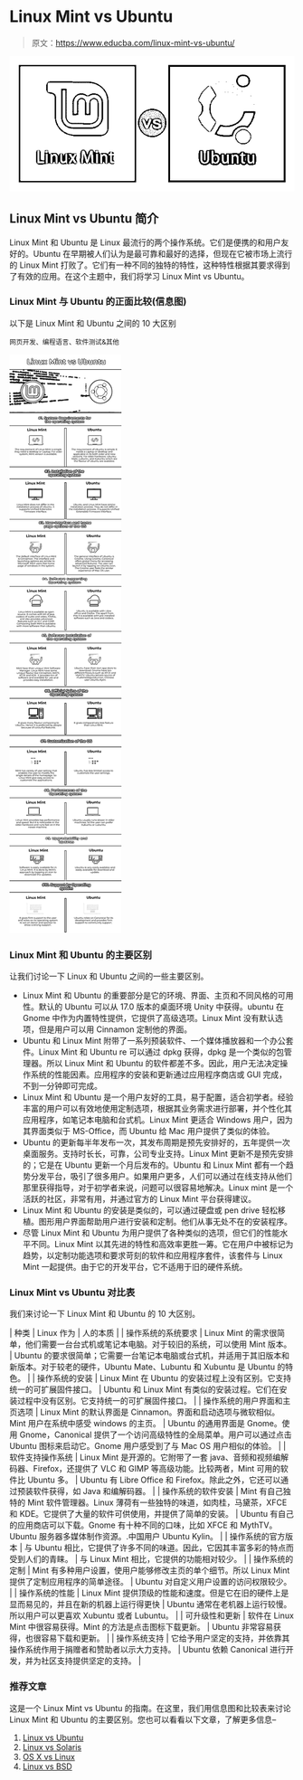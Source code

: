 # Linux Mint vs Ubuntu

> 原文：<https://www.educba.com/linux-mint-vs-ubuntu/>

![Linux-Mint-vs-Ubuntu](img/dc932bd3eb0758cb9523e3c9dec0f5a8.png)



## Linux Mint vs Ubuntu 简介

Linux Mint 和 Ubuntu 是 Linux 最流行的两个操作系统。它们是便携的和用户友好的。Ubuntu 在早期被人们认为是最可靠和最好的选择，但现在它被市场上流行的 Linux Mint 打败了。它们有一种不同的独特的特性，这种特性根据其要求得到了有效的应用。在这个主题中，我们将学习 Linux Mint vs Ubuntu。

### Linux Mint 与 Ubuntu 的正面比较(信息图)

以下是 Linux Mint 和 Ubuntu 之间的 10 大区别

<small>网页开发、编程语言、软件测试&其他</small>

![Linux Mint vs Ubuntu](img/ab173989b5ac15b5a1bba60139e7a714.png)



### Linux Mint 和 Ubuntu 的主要区别

让我们讨论一下 Linux 和 Ubuntu 之间的一些主要区别。

*   Linux Mint 和 Ubuntu 的重要部分是它的环境、界面、主页和不同风格的可用性。默认的 Ubuntu 可以从 17.0 版本的桌面环境 Unity 中获得。ubuntu 在 Gnome 中作为内置特性提供，它提供了高级选项。Linux Mint 没有默认选项，但是用户可以用 Cinnamon 定制他的界面。
*   Ubuntu 和 Linux Mint 附带了一系列预装软件、一个媒体播放器和一个办公套件。Linux Mint 和 Ubuntu re 可以通过 dpkg 获得，dpkg 是一个类似的包管理器。所以 Linux Mint 和 Ubuntu 的软件都差不多。因此，用户无法决定操作系统的性能因素。应用程序的安装和更新通过应用程序商店或 GUI 完成，不到一分钟即可完成。
*   Linux Mint 和 Ubuntu 是一个用户友好的工具，易于配置，适合初学者。经验丰富的用户可以有效地使用定制选项，根据其业务需求进行部署，并个性化其应用程序，如笔记本电脑和台式机。Linux Mint 更适合 Windows 用户，因为其界面类似于 MS-Office，而 Ubuntu 给 Mac 用户提供了类似的体验。
*   Ubuntu 的更新每半年发布一次，其发布周期是预先安排好的，五年提供一次桌面服务。支持时长长，可靠，公司专业支持。Linux Mint 更新不是预先安排的；它是在 Ubuntu 更新一个月后发布的。Ubuntu 和 Linux Mint 都有一个趋势分发平台，吸引了很多用户。如果用户更多，人们可以通过在线支持从他们那里获得指导，对于初学者来说，问题可以很容易地解决。Linux mint 是一个活跃的社区，非常有用，并通过官方的 Linux Mint 平台获得建议。
*   Linux Mint 和 Ubuntu 的安装是类似的，可以通过硬盘或 pen drive 轻松移植。图形用户界面帮助用户进行安装和定制。他们从事无处不在的安装程序。
*   尽管 Linux Mint 和 Ubuntu 为用户提供了各种类似的选项，但它们的性能水平不同。Linux Mint 以其先进的特性和高效率更胜一筹。它在用户中被标记为趋势，以定制功能选项和要求苛刻的软件和应用程序套件，该套件与 Linux Mint 一起提供。由于它的开发平台，它不适用于旧的硬件系统。

### Linux Mint vs Ubuntu 对比表

我们来讨论一下 Linux Mint 和 Ubuntu 的 10 大区别。

| 种类 | Linux 作为 | 人的本质 |
| 操作系统的系统要求 | Linux Mint 的需求很简单，他们需要一台台式机或笔记本电脑。对于较旧的系统，可以使用 Mint 版本。 | Ubuntu 的要求很简单；它需要一台笔记本电脑或台式机，并适用于其旧版本和新版本。对于较老的硬件，Ubuntu Mate、Lubuntu 和 Xubuntu 是 Ubuntu 的特色。 |
| 操作系统的安装 | Linux Mint 在 Ubuntu 的安装过程上没有区别。它支持统一的可扩展固件接口。 | Ubuntu 和 Linux Mint 有类似的安装过程。它们在安装过程中没有区别。它支持统一的可扩展固件接口。 |
| 操作系统的用户界面和主页选项 | Linux Mint 的默认界面是 Cinnamon。界面和启动选项与微软相似。Mint 用户在系统中感受 windows 的主页。 | Ubuntu 的通用界面是 Gnome。使用 Gnome，Canonical 提供了一个访问高级特性的全局菜单。用户可以通过点击 Ubuntu 图标来启动它。Gnome 用户感受到了与 Mac OS 用户相似的体验。 |
| 软件支持操作系统 | Linux Mint 是开源的。它附带了一套 java、音频和视频编解码器、Firefox，还提供了 VLC 和 GIMP 等高级功能。比较两者，Mint 可用的软件比 Ubuntu 多。 | Ubuntu 有 Libre Office 和 Firefox。除此之外，它还可以通过预装软件获得，如 Java 和编解码器。 |
| 操作系统的软件安装 | Mint 有自己独特的 Mint 软件管理器。Linux 薄荷有一些独特的味道，如肉桂，马黛茶，XFCE 和 KDE。它提供了大量的软件可供使用，并提供了简单的安装。 | Ubuntu 有自己的应用商店可以下载。Gnome 有十种不同的口味，比如 XFCE 和 MythTV。Ubuntu 服务器多媒体制作资源。.中国用户 Ubuntu Kylin。 |
| 操作系统的官方版本 | 与 Ubuntu 相比，它提供了许多不同的味道。因此，它因其丰富多彩的特点而受到人们的青睐。 | 与 Linux Mint 相比，它提供的功能相对较少。 |
| 操作系统的定制 | Mint 有多种用户设置，使用户能够修改主页的单个细节。所以 Linux Mint 提供了定制应用程序的简单途径。 | Ubuntu 对自定义用户设置的访问权限较少。 |
| 操作系统的性能 | Linux Mint 提供顶级的性能和速度。但是它在旧的硬件上是显而易见的，并且在新的机器上运行得更快 | Ubuntu 通常在老机器上运行较慢。所以用户可以更喜欢 Xubuntu 或者 Lubuntu。 |
| 可升级性和更新 | 软件在 Linux Mint 中很容易获得。Mint 的方法是点击图标下载更新。 | Ubuntu 非常容易获得，也很容易下载和更新。 |
| 操作系统支持 | 它给予用户坚定的支持，并依靠其操作系统作用于捐赠者和赞助者以示大力支持。 | Ubuntu 依赖 Canonical 进行开发，并为社区支持提供坚定的支持。 |

### 推荐文章

这是一个 Linux Mint vs Ubuntu 的指南。在这里，我们用信息图和比较表来讨论 Linux Mint 和 Ubuntu 的主要区别。您也可以看看以下文章，了解更多信息–

1.  [Linux vs Ubuntu](https://www.educba.com/linux-vs-ubuntu/)
2.  [Linux vs Solaris](https://www.educba.com/linux-vs-solaris/)
3.  [OS X vs Linux](https://www.educba.com/os-x-vs-linux/)
4.  [Linux vs BSD](https://www.educba.com/linux-vs-bsd/)





